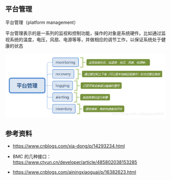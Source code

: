 ## 平台管理

平台管理（platform management）

平台管理表示的是一系列的监视和控制功能，操作的对象是系统硬件。比如通过监视系统的温度，电压，风扇、电源等等，并做相应的调节工作，以保证系统处于健康的状态

![img](./.assets/平台管理/789325-20200713105349111-1566896110.png)

## 参考资料

- <https://www.cnblogs.com/xia-dong/p/14293234.html>

- BMC 的几种接口：<https://www.ctyun.cn/developer/article/485802038153285>

- <https://www.cnblogs.com/ainingxiaoguai/p/16382623.html>